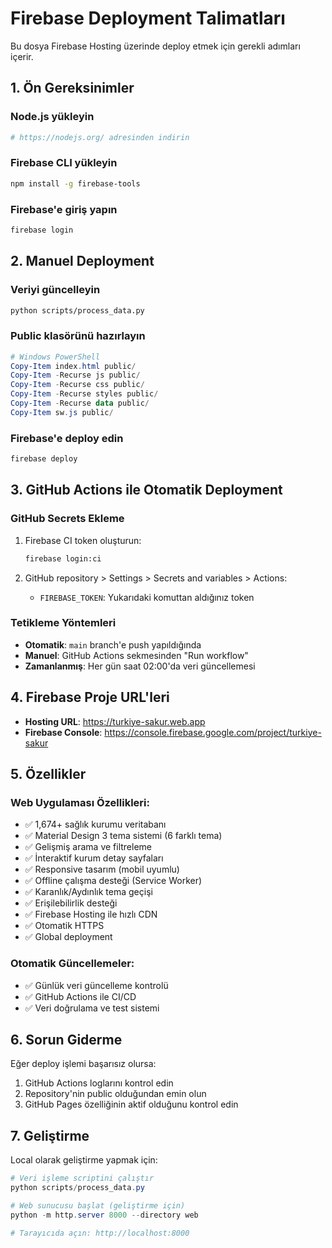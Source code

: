 # Firebase Deployment Talimatları

Bu dosya Firebase Hosting üzerinde deploy etmek için gerekli adımları içerir.

## 1. Ön Gereksinimler

### Node.js yükleyin
```bash
# https://nodejs.org/ adresinden indirin
```

### Firebase CLI yükleyin
```bash
npm install -g firebase-tools
```

### Firebase'e giriş yapın
```bash
firebase login
```

## 2. Manuel Deployment

### Veriyi güncelleyin
```bash
python scripts/process_data.py
```

### Public klasörünü hazırlayın
```powershell
# Windows PowerShell
Copy-Item index.html public/
Copy-Item -Recurse js public/
Copy-Item -Recurse css public/
Copy-Item -Recurse styles public/
Copy-Item -Recurse data public/
Copy-Item sw.js public/
```

### Firebase'e deploy edin
```bash
firebase deploy
```

## 3. GitHub Actions ile Otomatik Deployment

### GitHub Secrets Ekleme

1. Firebase CI token oluşturun:
   ```bash
   firebase login:ci
   ```

2. GitHub repository > Settings > Secrets and variables > Actions:
   - `FIREBASE_TOKEN`: Yukarıdaki komuttan aldığınız token

### Tetikleme Yöntemleri

- **Otomatik**: `main` branch'e push yapıldığında
- **Manuel**: GitHub Actions sekmesinden "Run workflow"
- **Zamanlanmış**: Her gün saat 02:00'da veri güncellemesi

## 4. Firebase Proje URL'leri

- **Hosting URL**: https://turkiye-sakur.web.app
- **Firebase Console**: https://console.firebase.google.com/project/turkiye-sakur

## 5. Özellikler

### Web Uygulaması Özellikleri:
- ✅ 1,674+ sağlık kurumu veritabanı
- ✅ Material Design 3 tema sistemi (6 farklı tema)
- ✅ Gelişmiş arama ve filtreleme
- ✅ İnteraktif kurum detay sayfaları
- ✅ Responsive tasarım (mobil uyumlu)
- ✅ Offline çalışma desteği (Service Worker)
- ✅ Karanlık/Aydınlık tema geçişi
- ✅ Erişilebilirlik desteği
- ✅ Firebase Hosting ile hızlı CDN
- ✅ Otomatik HTTPS
- ✅ Global deployment

### Otomatik Güncellemeler:
- ✅ Günlük veri güncelleme kontrolü
- ✅ GitHub Actions ile CI/CD
- ✅ Veri doğrulama ve test sistemi

## 6. Sorun Giderme

Eğer deploy işlemi başarısız olursa:

1. GitHub Actions loglarını kontrol edin
2. Repository'nin public olduğundan emin olun
3. GitHub Pages özelliğinin aktif olduğunu kontrol edin

## 7. Geliştirme

Local olarak geliştirme yapmak için:

```powershell
# Veri işleme scriptini çalıştır
python scripts/process_data.py

# Web sunucusu başlat (geliştirme için)
python -m http.server 8000 --directory web

# Tarayıcıda açın: http://localhost:8000
```
